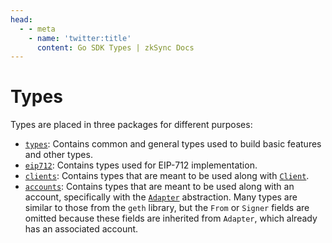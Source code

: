 ```yaml
---
head:
  - - meta
    - name: 'twitter:title'
      content: Go SDK Types | zkSync Docs
---
```


# Types

Types are placed in three packages for different purposes:

- [`types`](types.md): Contains common and general types used to build basic features and other types.
- [`eip712`](eip712.md): Contains types used for EIP-712 implementation.
- [`clients`](clients.md): Contains types that are meant to be used along with [`Client`](clients.md).
- [`accounts`](accounts.md): Contains types that are meant to be used along with an account, specifically with the
  [`Adapter`](../accounts.md) abstraction. Many types are similar to those from the `geth` library, but the `From` or
  `Signer` fields are omitted because these fields are inherited from `Adapter`, which already has an associated
  account.
